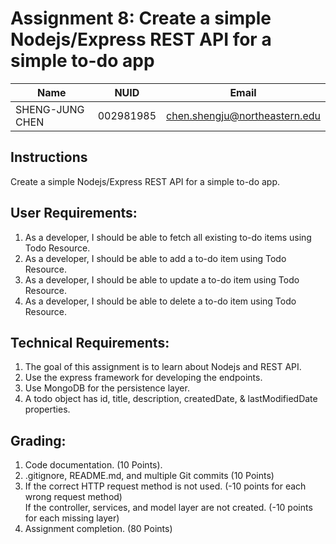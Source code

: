 # Assignment 8: Create a simple Nodejs/Express REST API for a simple to-do app

| Name | NUID | Email|
| ---------- | ---------- | ---------- |
| SHENG-JUNG CHEN | 002981985 | chen.shengju@northeastern.edu |

## Instructions

Create a simple Nodejs/Express REST API for a simple to-do app.

## User Requirements:

1. As a developer, I should be able to fetch all existing to-do items using Todo Resource.
2. As a developer, I should be able to add a to-do item using Todo Resource.
3. As a developer, I should be able to update a to-do item using Todo Resource.
4. As a developer, I should be able to delete a to-do item using Todo Resource.

## Technical Requirements:

1. The goal of this assignment is to learn about Nodejs and REST API.
2. Use the express framework for developing the endpoints.
3. Use MongoDB for the persistence layer.
4. A todo object has id, title, description, createdDate, & lastModifiedDate properties.

## Grading:
1. Code documentation. (10 Points).
2. .gitignore, README.md, and multiple Git commits (10 Points)
3. If the correct HTTP request method is not used. (-10 points for each wrong request method)\
    If the controller, services, and model layer are not created. (-10 points for each missing layer)
4. Assignment completion. (80 Points)
